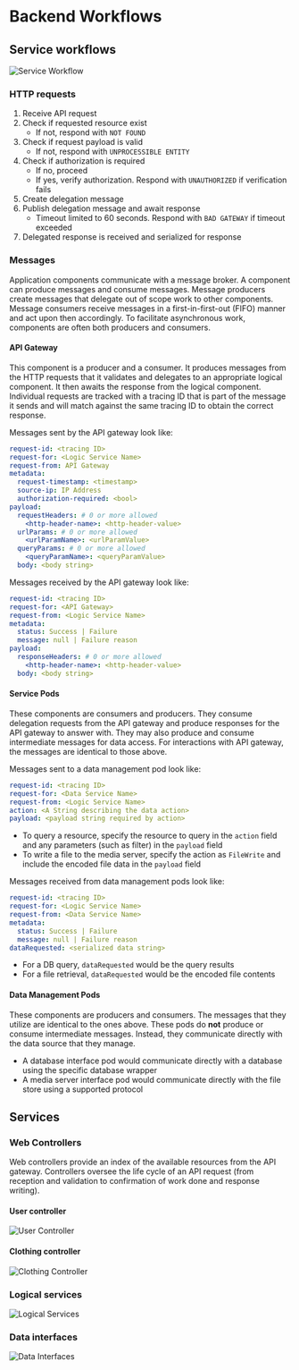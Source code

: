 # Backend Workflows

## Service workflows

![Service Workflow](./figures/service-workflow.drawio.svg)

### HTTP requests

1) Receive API request
2) Check if requested resource exist
    - If not, respond with `NOT FOUND`
3) Check if request payload is valid
    - If not, respond with `UNPROCESSIBLE ENTITY`
4) Check if authorization is required
    - If no, proceed
    - If yes, verify authorization. Respond with `UNAUTHORIZED` if verification fails
5) Create delegation message
6) Publish delegation message and await response
    - Timeout limited to 60 seconds. Respond with `BAD GATEWAY` if timeout exceeded
7) Delegated response is received and serialized for response

### Messages

Application components communicate with a message broker. A component can produce messages and consume messages. Message producers create messages that delegate out of scope work to other components. Message consumers receive messages in a first-in-first-out (FIFO) manner and act upon then accordingly. To facilitate asynchronous work, components are often both producers and consumers.

#### API Gateway

This component is a producer and a consumer. It produces messages from the HTTP requests that it validates and delegates to an appropriate logical component. It then awaits the response from the logical component. Individual requests are tracked with a tracing ID that is part of the message it sends and will match against the same tracing ID to obtain the correct response.

Messages sent by the API gateway look like:

```yaml
request-id: <tracing ID>
request-for: <Logic Service Name>
request-from: API Gateway
metadata:
  request-timestamp: <timestamp>
  source-ip: IP Address
  authorization-required: <bool>
payload:
  requestHeaders: # 0 or more allowed
    <http-header-name>: <http-header-value>
  urlParams: # 0 or more allowed
    <urlParamName>: <urlParamValue>
  queryParams: # 0 or more allowed
    <queryParamName>: <queryParamValue>
  body: <body string>
```

Messages received by the API gateway look like:

```yaml
request-id: <tracing ID>
request-for: <API Gateway>
request-from: <Logic Service Name>
metadata:
  status: Success | Failure
  message: null | Failure reason
payload:
  responseHeaders: # 0 or more allowed
    <http-header-name>: <http-header-value>
  body: <body string>
```

#### Service Pods

These components are consumers and producers. They consume delegation requests from the API gateway and produce responses for the API gateway to answer with. They may also produce and consume intermediate messages for data access. For interactions with API gateway, the messages are identical to those above.

Messages sent to a data management pod look like:

```yaml
request-id: <tracing ID>
request-for: <Data Service Name>
request-from: <Logic Service Name>
action: <A String describing the data action>
payload: <payload string required by action>
```

- To query a resource, specify the resource to query in the `action` field and any parameters (such as filter) in the `payload` field
- To write a file to the media server, specify the action as `FileWrite` and include the encoded file data in the `payload` field

Messages received from data management pods look like:

```yaml
request-id: <tracing ID>
request-for: <Logic Service Name>
request-from: <Data Service Name>
metadata:
  status: Success | Failure
  message: null | Failure reason
dataRequested: <serialized data string>
```

- For a DB query, `dataRequested` would be the query results
- For a file retrieval, `dataRequested` would be the encoded file contents

#### Data Management Pods

These components are producers and consumers. The messages that they utilize are identical to the ones above. These pods do **not** produce or consume intermediate messages. Instead, they communicate directly with the data source that they manage.

- A database interface pod would communicate directly with a database using the specific database wrapper
- A media server interface pod would communicate directly with the file store using a supported protocol

## Services

### Web Controllers

Web controllers provide an index of the available resources from the API gateway. Controllers oversee the life cycle of an API request (from reception and validation to confirmation of work done and response writing). 

#### User controller

![User Controller](./figures/app-tooling-user-controller.drawio.svg)

#### Clothing controller

![Clothing Controller](./figures/app-tooling-clothing-controller.drawio.svg)

### Logical services

![Logical Services](./figures/app-tooling-service-logic.drawio.svg)

### Data interfaces

![Data Interfaces](./figures/app-tooling-data-interface.drawio.svg)


